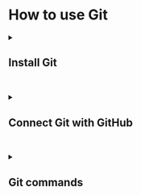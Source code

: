 # How to use Git


<details>
<summary><h2>Install Git</h2></summary>
<br>
     
1. To install Git visit - https://git-scm.com/
2. Follow the below steps for the installation

     ![step-1](git-steps/g-1.png) 
     
     ![step-2](git-steps/g-2.png)

     ![step-3](git-steps/g-3.png)

     ![step-4](git-steps/g-4.png)

     ![step-5](git-steps/g-5.png)
 
     ![step-6](git-steps/g-6.png)

     ![step-7](git-steps/g-7.png)

     ![step-8](git-steps/g-8.png)

     ![step-9](git-steps/g-9.png)

     ![step-10](git-steps/g-10.png)

     ![step-11](git-steps/g-11.png)

     ![step-12](git-steps/g-12.png)

     ![step-13](git-steps/g-13.png)

     ![step-14](git-steps/g-14.png)

     ![step-15](git-steps/g-15.png)

     ![step-16](git-steps/g-16.png)
     
     ![step-17](git-steps/g-17.png)
</details>

##

<details>
<summary><h2>Connect Git with GitHub</h2></summary>
<br>

hey
hey
hey
</details>

##

<details>
<summary><h2>Git commands</h2></summary>
<br>

1. Create a folder on your Desktop named "test"

2. Right click on it and select "Git Bash Here"

   ![1](git-commands/w-1.png)

4. Open the folder "test"

5. In the Git console write the command
   ```
   git init
   ```
   This command created a Local repository on your PC
   
   ![2](git-commands/w-2.png)

5. Create "file-1.txt" in the "test" folder 
   ```
   touch file-1.txt
   ```
   ![3](git-commands/w-3.png)

6. Lets check the status of our Local repository
   ```
   git status
   ```
   ![4](git-commands/w-4.png)

   From the result we got, it can be seen that we don't have any commits and we have 1 untracked files.

7. As mentioned in the result we got from the previous point we need to use:
   ```
   git add file-1.txt
   ```
   ![5](git-commands/w-5.png)

8. Lets check the status again
   ```
   git status
   ```
   
   ![6](git-commands/w-6.png)

9. Commit the changes
   ```
   git commit -m "Add text file"
   ```
   ```
   git commit -m "[Message]"
   ```

   ![7](git-commands/w-7.png)
   
   From the above message we can see that we have added a new commit call "Add text file" and we have changed 1 file(file-1.txt)

10. Check the status
    ```
    git status
    ```
    
    ![8](git-commands/w-8.png)

    When we see the above message, that means we are ready to the push the changes and add them to the Remove repository.

11. Add some text to file-1.txt
    ```
    echo "Sofia" >> file-1.txt
    ```

    ![9](git-commands/w-9.png)

12. You can clear your console using
    ```
    clear
    ```

13. After adding text to file-1.txt, check the status
    ```
    git status
    ```

    ![10](git-commands/w-10.png)

    From the above message we can either prepare our changes for commit or discard the changes we have made.
    If we want to restore the previous state of the file we have to use:
    ```
    git restore file-1.txt
    ```

    If we want to keep the changes we made and prepare them for commit we have to use:
    ```
    git add file-1.txt
    ```
    With this command we can add 1 file at a time, but what if we have multiple...

14. Add 2 more files to our "test" folder
    ```
    touch file-2.txt
    touch file-3.txt
    ```
    ![11](git-commands/w-11.png)

15. Check the status
    ```
    git status
    ```
    ![12](git-commands/w-12.png)

16. Add all files at once
    ```
    git add .
    ```
    ![13](git-commands/w-13.png)

17. Check the status
    ```
    git status
    ```
    ![14](git-commands/w-14.png)

18. Commit the changes
    ```
    git commit -m "Added 2 new files and changed file-1.txt"
    ```
    ![15](git-commands/w-15.png)

19. Check the status
    ```
    git status
    ```
    ![16](git-commands/w-16.png)

20. Remove file-3.txt
    ```
    rm -i file-3.txt
    ```
    Since we are using "-i", we will be asked whether we want this file to be deleted. 
    ![17](git-commands/w-17.png)

21. Check the status
    ```
    git status
    ```
    ![18](git-commands/w-18.png)

22. Prepare everything for commit and check the status
    ```
    git add .
    git status
    ```
    ![19](git-commands/w-19.png)

23. a
</details>

